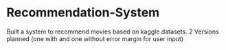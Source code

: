 # Recommendation-System
Built a system to recommend movies based on kaggle datasets. 
2 Versions planned (one with and one without error margin for user input)
